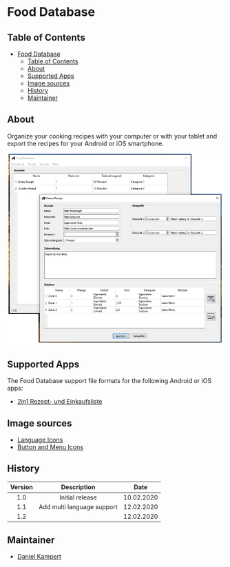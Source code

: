 # Food Database

## Table of Contents

- [Food Database](#food-database)
  - [Table of Contents](#table-of-contents)
  - [About](#about)
  - [Supported Apps](#supported-apps)
  - [Image sources](#image-sources)
  - [History](#history)
  - [Maintainer](#maintainer)

## About

Organize your cooking recipes with your computer or with your tablet and export the recipes for your Android or iOS smartphone.

![Application](doc/screenshots/Application.png)

## Supported Apps

The Food Database support file formats for the following Android or iOS apps:

- [2in1 Rezept- und Einkaufsliste](https://play.google.com/store/apps/details?id=de.d_vincenz.simpleshoppinglist&hl=de)

## Image sources

- [Language Icons](https://www.iconfinder.com/iconsets/flags_gosquared)
- [Button and Menu Icons](https://material.io/)

## History

| **Version**  | **Description**                            | **Date**   |
|:------------:|:------------------------------------------:|:----------:|
| 1.0          | Initial release                            | 10.02.2020 |
| 1.1          | Add multi language support                 | 12.02.2020 |
| 1.2          |                  | 12.02.2020 |

## Maintainer

- [Daniel Kampert](mailto:DanielKampert@kampis-elektroecke.de)